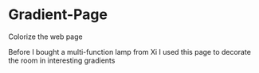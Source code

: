 # Gradient-Page
Colorize the web page


Before I bought a multi-function lamp from Xi I used this page to decorate the room in interesting gradients
